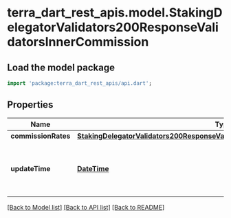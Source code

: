 # terra_dart_rest_apis.model.StakingDelegatorValidators200ResponseValidatorsInnerCommission

## Load the model package
```dart
import 'package:terra_dart_rest_apis/api.dart';
```

## Properties
Name | Type | Description | Notes
------------ | ------------- | ------------- | -------------
**commissionRates** | [**StakingDelegatorValidators200ResponseValidatorsInnerCommissionCommissionRates**](StakingDelegatorValidators200ResponseValidatorsInnerCommissionCommissionRates.md) |  | [optional] 
**updateTime** | [**DateTime**](DateTime.md) | update_time is the last time the commission rate was changed. | [optional] 

[[Back to Model list]](../README.md#documentation-for-models) [[Back to API list]](../README.md#documentation-for-api-endpoints) [[Back to README]](../README.md)


